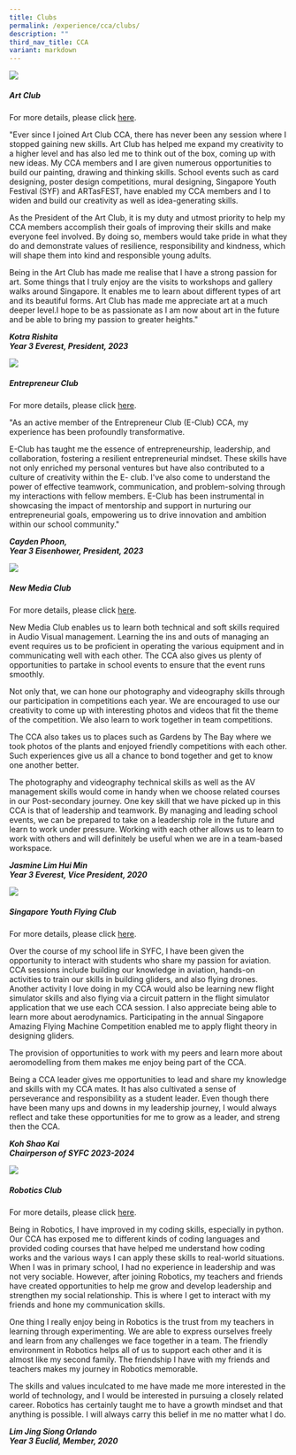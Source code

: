 ```yaml
---
title: Clubs
permalink: /experience/cca/clubs/
description: ""
third_nav_title: CCA
variant: markdown
---
```

![](/images/art%20club-1.png)
<h5>Art Club</h5>

For more details, please click&nbsp;[here](https://staging.d3jwf1tlw34213.amplifyapp.com/experience/cca/clubs/art-club).
        
"Ever since I joined Art Club CCA, there has never been any session where I stopped gaining new skills. Art Club has helped me expand my creativity to a higher level and has also led me to think out of the box, coming up with new ideas. My CCA members and I are given numerous opportunities to build our painting, drawing and thinking skills. School events such as card designing, poster design competitions, mural designing, Singapore Youth Festival (SYF) and ARTasFEST, have enabled my CCA members and I to widen and build our creativity as well as idea-generating skills.

As the President of the Art Club, it is my duty and utmost priority to help my CCA members accomplish their goals of improving their skills and make everyone feel involved. By doing so, members would take pride in what they do and demonstrate values of resilience, responsibility and kindness, which will shape them into kind and responsible young adults.

Being in the Art Club has made me realise that I have a strong passion for art. Some things that I truly enjoy are the visits to workshops and gallery walks around Singapore. It enables me to learn about different types of art and its beautiful forms. Art Club has made me appreciate art at a much deeper level.I hope to be as passionate as I am now about art in the future and be able to bring my passion to greater heights."

_**Kotra Rishita<br>
Year 3 Everest, President, 2023**_

![](/images/eclub-1.png)
<h5>Entrepreneur Club</h5>

For more details, please click&nbsp;[here](https://staging.d3jwf1tlw34213.amplifyapp.com/experience/cca/clubs/entrepreneur-club).
    
"As an active member of the Entrepreneur Club (E-Club) CCA, my experience has been profoundly transformative.&nbsp;

E-Club has taught me the essence of entrepreneurship, leadership, and collaboration, fostering a resilient entrepreneurial mindset. These skills have not only enriched my personal ventures but have also contributed to a culture of creativity within the E- club. I've also come to understand the power of effective teamwork, communication, and problem-solving through my interactions with fellow members. E-Club has been instrumental in showcasing the impact of mentorship and support in nurturing our entrepreneurial goals, empowering us to drive innovation and ambition within our school community."

_**Cayden Phoon,<br>
Year 3 Eisenhower, President, 2023**_

![](/images/new%20media%20club-1.png)
<h5>New Media Club</h5>

For more details, please click&nbsp;[here](https://staging.d3jwf1tlw34213.amplifyapp.com/experience/cca/clubs/new-media-club).
    
New Media Club enables us to learn both technical and soft skills required in Audio Visual management. Learning the ins and outs of managing an event requires us to be proficient in operating the various equipment and in communicating well with each other. The CCA also gives us plenty of opportunities to partake in school events to ensure that the event runs smoothly.  
  
Not only that, we can hone our photography and videography skills through our participation in competitions each year. We are encouraged to use our creativity to come up with interesting photos and videos that fit the theme of the competition. We also learn to work together in team competitions.  
  
The CCA also takes us to places such as Gardens by The Bay where we took photos of the plants and enjoyed friendly competitions with each other. Such experiences give us all a chance to bond together and get to know one another better.  
  
The photography and videography technical skills as well as the AV management skills would come in handy when we choose related courses in our Post-secondary journey. One key skill that we have picked up in this CCA is that of leadership and teamwork. By managing and leading school events, we can be prepared to take on a leadership role in the future and learn to work under pressure. Working with each other allows us to learn to work with others and will definitely be useful when we are in a team-based workspace. 

_**Jasmine Lim Hui Min <br>
Year 3 Everest, Vice President, 2020**_

![](/images/syfc-1.png)
<h5>Singapore Youth Flying Club</h5>

For more details, please click&nbsp;[here](https://staging.d3jwf1tlw34213.amplifyapp.com/experience/cca/clubs/syfc).
        
Over the course of my school life in SYFC, I have been given the opportunity to interact with students who share my passion for aviation. CCA sessions include building our knowledge in aviation, hands-on activities to train our skills in building gliders, and also flying drones. Another activity I love doing in my CCA would also be learning new flight simulator skills and also flying via a circuit pattern in the flight simulator application that we use each CCA session. I also appreciate being able to learn more about aerodynamics. Participating in the annual Singapore Amazing Flying Machine Competition enabled me to apply flight theory in designing gliders.

The provision of opportunities to work with my peers and learn more about aeromodelling from them makes me enjoy being part of the CCA.

Being a CCA leader gives me opportunities to lead and share my knowledge and skills with my CCA mates. It has also cultivated a sense of perseverance and responsibility as a student leader. Even though there have been many ups and downs in my leadership journey, I would always reflect and take these opportunities for me to grow as a leader, and streng then the CCA.

**_Koh Shao Kai
<br>Chairperson of SYFC 2023-2024_**

![](/images/robotics-1.png)
<h5>Robotics Club</h5>
		
For more details, please click&nbsp;[here](https://staging.d3jwf1tlw34213.amplifyapp.com/experience/cca/clubs/robotics-club).
    
Being in Robotics, I have improved in my coding skills, especially in python. Our CCA has exposed me to different kinds of coding languages and provided coding courses that have helped me understand how coding works and the various ways I can apply these skills to real-world situations.  
When I was in primary school, I had no experience in leadership and was not very sociable. However, after joining Robotics, my teachers and friends have created opportunities to help me grow and develop leadership and strengthen my social relationship. This is where I get to interact with my friends and hone my communication skills.  
  
One thing I really enjoy being in Robotics is the trust from my teachers in learning through experimenting. We are able to express ourselves freely and learn from any challenges we face together in a team. The friendly environment in Robotics helps all of us to support each other and it is almost like my second family. The friendship I have with my friends and teachers makes my journey in Robotics memorable.  
  
The skills and values inculcated to me have made me more interested in the world of technology, and I would be interested in pursuing a closely related career. Robotics has certainly taught me to have a growth mindset and that anything is possible. I will always carry this belief in me no matter what I do.  
  
_**Lim Jing Siong Orlando <br>
Year 3 Euclid, Member, 2020**_